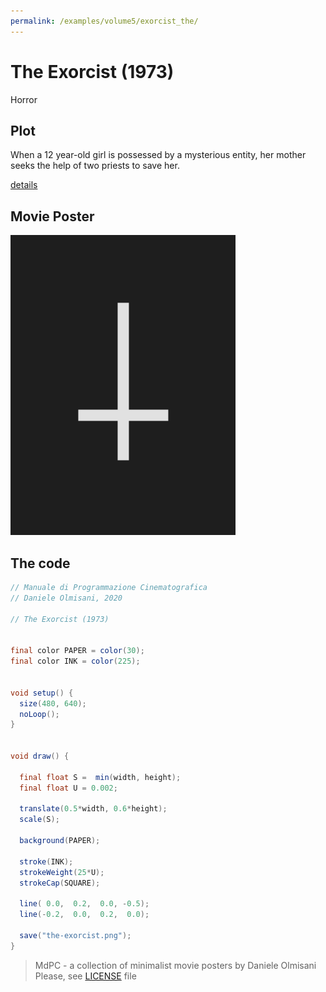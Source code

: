 ```yaml
---
permalink: /examples/volume5/exorcist_the/
---
```

# The Exorcist (1973)

Horror

## Plot
When a 12 year-old girl is possessed by a mysterious entity, her mother seeks the help of two priests to save her.

[details](https://www.imdb.com/title/tt0070047/)

## Movie Poster
<img src="the-exorcist.png"  width="360px" title="The Exorcist">


## The code
```java
// Manuale di Programmazione Cinematografica
// Daniele Olmisani, 2020

// The Exorcist (1973)


final color PAPER = color(30);
final color INK = color(225);


void setup() {
  size(480, 640);
  noLoop();
}


void draw() {
  
  final float S =  min(width, height);
  final float U = 0.002;
  
  translate(0.5*width, 0.6*height);
  scale(S);
  
  background(PAPER);
  
  stroke(INK);
  strokeWeight(25*U);
  strokeCap(SQUARE);
  
  line( 0.0,  0.2,  0.0, -0.5);
  line(-0.2,  0.0,  0.2,  0.0);
  
  save("the-exorcist.png");
}

```

> MdPC - a collection of minimalist movie posters
> by Daniele Olmisani
> Please, see [LICENSE](../../../LICENSE) file
